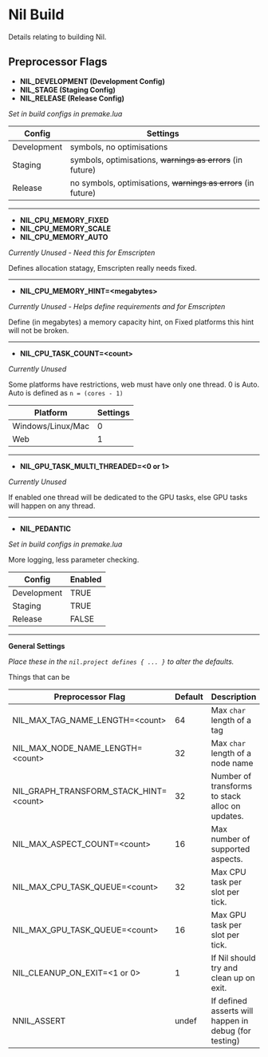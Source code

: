 # Nil Build

Details relating to building Nil.

## Preprocessor Flags

- **NIL_DEVELOPMENT (Development Config)**
- **NIL_STAGE (Staging Config)**
- **NIL_RELEASE (Release Config)**

_Set in build configs in premake.lua_

Config      | Settings
------------|---------
Development | symbols, no optimisations
Staging     | symbols, optimisations, ~~warnings as errors~~ (in future)
Release     | no symbols, optimisations, ~~warnings as errors~~ (in future)

---

- **NIL_CPU_MEMORY_FIXED**
- **NIL_CPU_MEMORY_SCALE**
- **NIL_CPU_MEMORY_AUTO**

_Currently Unused - Need this for Emscripten_

Defines allocation statagy, Emscripten really needs fixed.

---

- **NIL_CPU_MEMORY_HINT=\<megabytes\>**

_Currently Unused - Helps define requirements and for Emscripten_

Define (in megabytes) a memory capacity hint, on Fixed platforms this hint will
not be broken.

---

- **NIL_CPU_TASK_COUNT=\<count\>**

_Currently Unused_

Some platforms have restrictions, web must have only one thread.
0 is Auto. Auto is defined as `n = (cores - 1)`

Platform                 | Settings
-------------------------|---------
Windows/Linux/Mac        | 0
Web                      | 1

---

- **NIL_GPU_TASK_MULTI_THREADED=\<0 or 1\>**

_Currently Unused_

If enabled one thread will be dedicated to the GPU tasks, else GPU tasks will
happen on any thread.


---

- **NIL_PEDANTIC**

_Set in build configs in premake.lua_

More logging, less parameter checking.

Config        | Enabled
--------------|---------
Development   | TRUE
Staging       | TRUE
Release       | FALSE


---

**General Settings**

_Place these in the `nil.project defines { ... }` to alter the defaults._

Things that can be

Preprocessor Flag                        | Default | Description
-----------------------------------------|---------|------------
NIL_MAX_TAG_NAME_LENGTH=\<count\>        | 64      | Max `char` length of a tag
NIL_MAX_NODE_NAME_LENGTH=\<count\>       | 32      | Max `char` length of a node name
NIL_GRAPH_TRANSFORM_STACK_HINT=\<count\> | 32      | Number of transforms to stack alloc on updates.
NIL_MAX_ASPECT_COUNT=\<count\>           | 16      | Max number of supported aspects.
NIL_MAX_CPU_TASK_QUEUE=\<count\>         | 32      | Max CPU task per slot per tick.
NIL_MAX_GPU_TASK_QUEUE=\<count\>         | 16      | Max GPU task per slot per tick.
NIL_CLEANUP_ON_EXIT=\<1 or 0\>           | 1       | If Nil should try and clean up on exit.
NNIL_ASSERT                              | undef   | If defined asserts will happen in debug (for testing)
